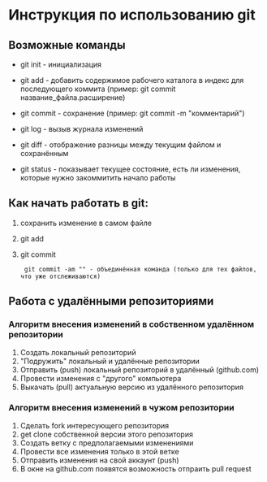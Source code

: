 # Инструкция по использованию git

## Возможные команды

* git init - инициализация

* git add - добавить содержимое рабочего каталога в индекс для последующего коммита (пример: git commit название_файла.расширение)

* git commit - сохранение (пример: git commit -m "комментарий")

* git log - вызыв журнала изменений

* git diff - отображение разницы между текущим файлом и сохранённым

* git status - показывает текущее состояние, есть ли изменения, которые нужно закоммитить
начало работы

## Как начать работать в git:

1. сохранить изменение в самом файле

2. git add

3. git commit

        git commit -am "" - объединённая команда (только для тех файлов, что уже отслеживаются)

## Работа с удалёнными репозиториями

### Алгоритм внесения изменений в собственном удалённом репозитории

1. Создать локальный репозиторий
2. "Подружить" локальный и удалённые репозитории
3. Отправить (push) локальный репозиторий в удалённый (github.com)
4. Провести изменения с "другого" компьютера
5. Выкачать (pull) актуальную версию из удалённого репозитория

### Алгоритм внесения изменений в чужом репозитории

1. Сделать fork интересующего репозитория
2. get clone собственной версии этого репозитория
3. Создать ветку с предполагаемыми изменениями
4. Провести все изменения только в этой ветке
5. Отправить изменения на свой аккаунт (push)
6. В окне на github.com появятся возможность отпраить pull request